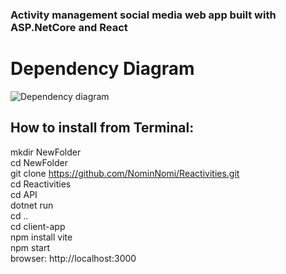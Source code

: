 ### Activity management social media web app built with ASP.NetCore and React

# Dependency Diagram

![Dependency diagram](https://github.com/NominNomi/Reactivities/assets/88373898/003fcfed-a1fd-4c13-8a0c-63e621272bdf)




## How to install from Terminal:

mkdir NewFolder  
cd NewFolder  
git clone https://github.com/NominNomi/Reactivities.git  
cd Reactivities  
cd API  
dotnet run  
cd ..  
cd client-app  
npm install vite  
npm start  
browser: http://localhost:3000  






